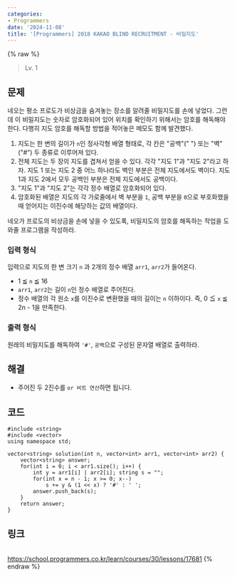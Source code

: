 ```yaml
---
categories:
- Programmers
date: '2024-11-08'
title: '[Programmers] 2018 KAKAO BLIND RECRUITMENT - 비밀지도'
---
```


{% raw %}
> Lv. 1<br>

## 문제
네오는 평소 프로도가 비상금을 숨겨놓는 장소를 알려줄 비밀지도를 손에 넣었다. 그런데 이 비밀지도는 숫자로 암호화되어 있어 위치를 확인하기 위해서는 암호를 해독해야 한다. 다행히 지도 암호를 해독할 방법을 적어놓은 메모도 함께 발견했다.

1.  지도는 한 변의 길이가  `n`인 정사각형 배열 형태로, 각 칸은 "공백"(" ") 또는 "벽"("#") 두 종류로 이루어져 있다.
2.  전체 지도는 두 장의 지도를 겹쳐서 얻을 수 있다. 각각 "지도 1"과 "지도 2"라고 하자. 지도 1 또는 지도 2 중 어느 하나라도 벽인 부분은 전체 지도에서도 벽이다. 지도 1과 지도 2에서 모두 공백인 부분은 전체 지도에서도 공백이다.
3.  "지도 1"과 "지도 2"는 각각 정수 배열로 암호화되어 있다.
4.  암호화된 배열은 지도의 각 가로줄에서 벽 부분을  `1`, 공백 부분을  `0`으로 부호화했을 때 얻어지는 이진수에 해당하는 값의 배열이다.

네오가 프로도의 비상금을 손에 넣을 수 있도록, 비밀지도의 암호를 해독하는 작업을 도와줄 프로그램을 작성하라.

### 입력 형식
입력으로 지도의 한 변 크기  `n`  과 2개의 정수 배열  `arr1`,  `arr2`가 들어온다.

-   1 ≦  `n`  ≦ 16
-   `arr1`,  `arr2`는 길이  `n`인 정수 배열로 주어진다.
-   정수 배열의 각 원소  `x`를 이진수로 변환했을 때의 길이는  `n`  이하이다. 즉, 0 ≦  `x`  ≦ 2n  - 1을 만족한다.

### 출력 형식
원래의 비밀지도를 해독하여  `'#'`,  `공백`으로 구성된 문자열 배열로 출력하라.

## 해결
- 주어진 두 2진수를 `or 비트 연산`하면 됩니다.

## 코드
```
#include <string>
#include <vector>
using namespace std;

vector<string> solution(int n, vector<int> arr1, vector<int> arr2) {
    vector<string> answer;
    for(int i = 0; i < arr1.size(); i++) {
        int y = arr1[i] | arr2[i]; string s = "";
        for(int x = n - 1; x >= 0; x--)
            s += y & (1 << x) ? '#' : ' '; 
        answer.push_back(s);
    }
    return answer;
}
```

## 링크
<br>https://school.programmers.co.kr/learn/courses/30/lessons/17681
{% endraw %}